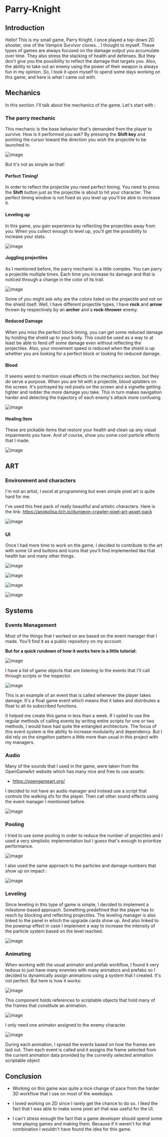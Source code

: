# Parry-Knight
## Introduction
Hello! This is my small game, Parry Knight. I once played a top-down 2D shooter, one of the Vampire Survivor clones... 
I thought to myself. These types of games are always focused on the damage output you accumulate over time.
They also stress the stacking of health and defenses. But they don't give you the possibility to reflect the damage that targets you.
Also, the ability to take out an enemy using the power of their weapon is always fun in my opinion.
So, I took it upon myself to spend some days working on this game, and here is what I came out with.
## Mechanics
In this section. I'll talk about the mechanics of the game. Let's start with :
### The parry mechanic
This mechanic is the base behavior that's demanded from the player to survive. 
How is it performed you ask?
By pressing the **Shift key** and pointing the cursor toward the direction you wish the projectile to be launched in.

![image](https://github.com/YassinDhahbi/Parry-Knight/assets/90442257/9927bf91-4337-4b20-94ad-efa3075c944d)

But it's not as simple as that!

#### Perfect Timing!

In order to reflect the projectile you need perfect timing. You need to press the **Shift** button just as the projectile is about to hit your character.
The perfect timing window is not fixed as you level up you'll be able to increase it.



#### Leveling up

In this game, you gain experience by reflecting the projectiles away from you. When you collect enough to level up, you'll get the possibility to increase your stats.

![image](https://github.com/YassinDhahbi/Parry-Knight/assets/90442257/2b3a3960-5a55-48a6-8513-f5be9850dd06)

#### Juggling projectiles

As I mentioned before, the parry mechanic is a little complex. You can parry a projectile multiple times. 
Each time you increase its damage and that is noticed through a change in the color of its trail.

![image](https://github.com/YassinDhahbi/Parry-Knight/assets/90442257/2bb210af-883d-4c02-ba2e-5d2aa23e71c0)


Some of you might ask why are the colors listed on the projectile and not on the shield itself.
Well, I have different projectile types, I have **rock** and **arrow** thrown by respectively by an **archer** and a **rock-thrower** enemy.



#### Reduced Damage
When you miss the perfect block timing, you can get some reduced damage by holding the shield up to your body. This could be used as a way to at least be able to fend off some damage even without reflecting the projectiles.
Also, your movement speed is reduced when the shield is up whether you are looking for a perfect block or looking for reduced damage.



#### Blood

It seems weird to mention visual effects in the mechanics section, but they do serve a purpose.
When you are hit with a projectile, blood splatters on the screen. It's portrayed by red pixels on the screen and a vignette getting tighter and redder the more damage you take. This in turn makes navigation harder and detecting the trajectory of each enemy's attack more confusing.

![image](https://github.com/YassinDhahbi/Parry-Knight/assets/90442257/0facff81-f4ad-42b3-b94a-9b4ed6932ac3)



#### Healing Item

These are pickable items that restore your health and clean up any visual impairments you have. And of course, show you some cool particle effects that I made.

![image](https://github.com/YassinDhahbi/Parry-Knight/assets/90442257/f26bfc80-2e65-422b-b863-b12dbd82b2a9)


## ART

### Environment and characters

I'm not an artist, I excel at programming but even simple pixel art is quite hard for me.


I've used this free pack of really beautiful and artistic characters. 
Here is the link:
https://anokolisa.itch.io/dungeon-crawler-pixel-art-asset-pack

![image](https://github.com/YassinDhahbi/Parry-Knight/assets/90442257/a5f4e31f-67d4-4e28-8030-a70392ac8924)


### UI
Once I had more time to work on the game, I decided to contribute to the art with some UI and buttons and icons that you'll find implemented like that health bar and many other things.


![image](https://github.com/YassinDhahbi/Parry-Knight/assets/90442257/2dc1a45e-5476-4860-9abd-41784e208349)

![image](https://github.com/YassinDhahbi/Parry-Knight/assets/90442257/1f86927e-b956-4c33-8a90-27800b435d2f)

![image](https://github.com/YassinDhahbi/Parry-Knight/assets/90442257/729c2db4-a808-4e54-9c81-2a2500f1f730)

![image](https://github.com/YassinDhahbi/Parry-Knight/assets/90442257/76865d26-7646-4980-beb1-1b5c13f6b4e1)

## Systems

### Events Management

Most of the things that I worked on are based on the event manager that I made. You'll find it as a public repository on my account.

**But for a quick rundown of how it works here is a little tutorial:**


![image](https://github.com/YassinDhahbi/Parry-Knight/assets/90442257/694d4dc4-3903-4934-9834-6d39090f42c7)


I have a list of game objects that are listening to the events that I'll call through scripts or the inspector.


![image](https://github.com/YassinDhahbi/Parry-Knight/assets/90442257/a77b3789-d57a-4637-9589-46e66bb3c59a)

This is an example of an event that is called whenever the player takes damage.
It's a float game event which means that it takes and distributes a float to all its subscribed functions.

It helped me create this game in less than a week. If I opted to use the regular methods of calling events by writing entire scripts for one or two methods, I would have had quite the entangled architecture.
The focus of this event system is the ability to increase modularity and dependency. But I did rely on the singelton pattern a little more than usual in this project with my managers.


### Audio
Many of the sounds that I used in the game, were taken from the OpenGameArt website which has many nice and free to use assets:
- https://opengameart.org/

I decided to not have an audio manager and instead use a script that controls the walking sfx for the player. Then call other sound effects using the event manager I mentioned before.

![image](https://github.com/YassinDhahbi/Parry-Knight/assets/90442257/203ff491-dcb6-4985-b03f-6d639559169e)

### Pooling

I tried to use some pooling in order to reduce the number of projectiles and I used a very simplistic implementation but I guess that's enough to prioritize performance.

![image](https://github.com/YassinDhahbi/Parry-Knight/assets/90442257/24f51ed3-cb5b-45ed-88b2-169d169f7e0e)

I also used the same approach to the particles and damage numbers that show up on impact : 

![image](https://github.com/YassinDhahbi/Parry-Knight/assets/90442257/4b16a670-ba6e-4802-8a47-ce380e21130e)


### Leveling 


Since leveling in this type of game is simple, I decided to implement a milestone-based approach. Something predefined that the player has to reach by blocking and reflecting projectiles.
The leveling manager is also linked to the panel in which the upgrade cards show up. And also linked to the powerup effect in case I implement a way to increase the intensity of the particle system based on the level reached.


![image](https://github.com/YassinDhahbi/Parry-Knight/assets/90442257/777df624-9ead-46c3-a61a-95be14d14bc4)



### Animating
When working with the usual animator and prefab workflow, I found it very tedious to just have many enemies with many animators and prefabs so I decided to dynamically assign animations using a system that I created.
It's not perfect. But here is how it works:

![image](https://github.com/YassinDhahbi/Parry-Knight/assets/90442257/ff743e1f-066a-4713-b3c2-614c38d0118a)

This component holds references to scriptable objects that hold many of the frames that constitute an animation.

![image](https://github.com/YassinDhahbi/Parry-Knight/assets/90442257/8e6ff5c5-10d1-47b4-bf05-265628bd1f68)

I only need one animator assigned to the enemy character.

![image](https://github.com/YassinDhahbi/Parry-Knight/assets/90442257/6fc1549d-77a8-4fdc-9239-3855e78a0c7f)

During each animation, I spread the events based on how the frames are laid out. Then each event is called and it assigns the frame selected from the current animation data provided by the currently selected animation scriptable object

## Conclusion 

* Working on this game was quite a nice change of pace from the harder 3D workflow that I use on most of the weekdays.

* I loved working on 2D since I rarely get the chance to do so. I liked the fact that I was able to make some pixel art that was useful for the UI. 

* I can't stress enough the fact that a game developer should spend some time playing games and making them. Because if it weren't for that combination I wouldn't have found the idea for this game.






